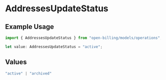 # AddressesUpdateStatus

## Example Usage

```typescript
import { AddressesUpdateStatus } from "open-billing/models/operations";

let value: AddressesUpdateStatus = "active";
```

## Values

```typescript
"active" | "archived"
```
